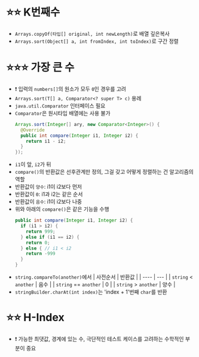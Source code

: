 # ⭐⭐ K번째수

* `Arrays.copyOf(타입[] original, int newLength)`로 배열 깊은복사
* `Arrays.sort(Object[] a, int fromIndex, int toIndex)`로 구간 정렬

# ⭐⭐⭐ 가장 큰 수

* ❗️ 입력의 `numbers[]`의 원소가 모두 `0`인 경우를 고려
* `Arrays.sort(T[] a, Comparator<? super T> c)` 용례
* `java.util.Comparator` 인터페이스 필요
* `Comparator`은 원시타입 배열에는 사용 불가
  ```java
  Arrays.sort(Integer[] ary, new Comparator<Integer>() {
    @Override
    public int compare(Integer i1, Integer i2) {
      return i1 - i2;
    }
  });
  ```
* `i1`이 앞, `i2`가 뒤
* `compare()`의 반환값은 선후관계만 정의, 그걸 갖고 어떻게 정렬하는 건 알고리즘의 역할
* 반환값이 `양수`: i1이 i2보다 먼저
* 반환값이 `0`: i1과 i2는 같은 순서
* 반환값이 `음수`: i1이 i2보다 나중
* 위와 아래의 `compare()`은 같은 기능을 수행
  ```java
  public int compare(Integer i1, Integer i2) {
    if (i1 > i2) {
      return 999;
    } else if (i1 == i2) {
      return 0; 
    } else { // i1 < i2
      return -999
    }
  }
  ```
* `string.compareTo(another)`에서
  | 사전순서 | 반환값 |
  | ---- | --- |
  | `string` < `another` | 음수 |
  | `string` == `another` | 0 |
  | `string` > `another` | 양수 |
* `stringBuilder.charAt(int index)`는 'index + 1'번째 `char`를 반환

# ⭐⭐ H-Index

* ❗️ 가능한 최댓값, 경계에 있는 수, 극단적인 테스트 케이스를 고려하는 수학적인 부분이 중요
